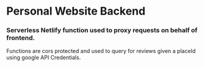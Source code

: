 # Personal Website Backend

### Serverless Netlify function used to proxy requests on behalf of frontend.

Functions are cors protected and used to query for reviews given a placeId using google API Credentials.
